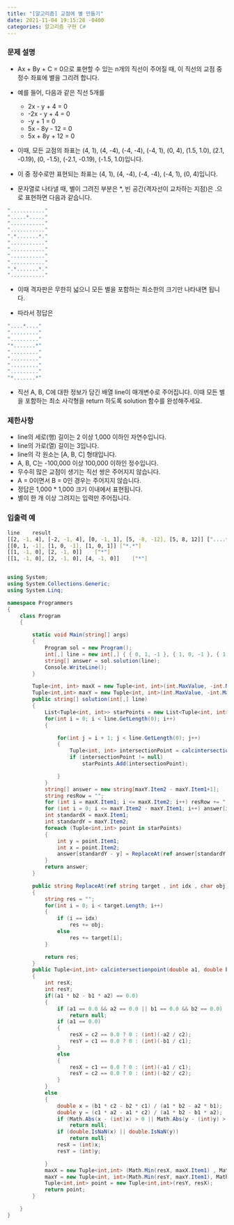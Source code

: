 ```yaml
---
title: "[알고리즘] 교점에 별 만들기"
date: 2021-11-04 19:15:28 -0400
categories: 알고리즘 구현 C#
---
```


### 문제 설명

- Ax + By + C = 0으로 표현할 수 있는 n개의 직선이 주어질 때, 이 직선의 교점 중 정수 좌표에 별을 그리려 합니다.

- 예를 들어, 다음과 같은 직선 5개를
  - 2x - y + 4 = 0
  - -2x - y + 4 = 0
  - -y + 1 = 0
  - 5x - 8y - 12 = 0
  - 5x + 8y + 12 = 0
- 이때, 모든 교점의 좌표는 (4, 1), (4, -4), (-4, -4), (-4, 1), (0, 4), (1.5, 1.0), (2.1, -0.19), (0, -1.5), (-2.1, -0.19), (-1.5, 1.0)입니다.
- 이 중 정수로만 표현되는 좌표는 (4, 1), (4, -4), (-4, -4), (-4, 1), (0, 4)입니다.

- 문자열로 나타낼 때, 별이 그려진 부분은 *, 빈 공간(격자선이 교차하는 지점)은 .으로 표현하면 다음과 같습니다.

```sh
"..........."  
".....*....."  
"..........."  
"..........."  
".*.......*."  
"..........."  
"..........."  
"..........."  
"..........."  
".*.......*."  
"..........."  
```

- 이때 격자판은 무한히 넓으니 모든 별을 포함하는 최소한의 크기만 나타내면 됩니다.

- 따라서 정답은

```sh
"....*...."  
"........."  
"........."  
"*.......*"  
"........."  
"........."  
"........."  
"........."  
"*.......*"  
```

- 직선 A, B, C에 대한 정보가 담긴 배열 line이 매개변수로 주어집니다. 이때 모든 별을 포함하는 최소 사각형을 return 하도록 solution 함수를 완성해주세요.

### 제한사항

- line의 세로(행) 길이는 2 이상 1,000 이하인 자연수입니다.
- line의 가로(열) 길이는 3입니다.
- line의 각 원소는 [A, B, C] 형태입니다.
- A, B, C는 -100,000 이상 100,000 이하인 정수입니다.
- 무수히 많은 교점이 생기는 직선 쌍은 주어지지 않습니다.
- A = 0이면서 B = 0인 경우는 주어지지 않습니다.
- 정답은 1,000 * 1,000 크기 이내에서 표현됩니다.
- 별이 한 개 이상 그려지는 입력만 주어집니다.

### 입출력 예

```sh
line	result
[[2, -1, 4], [-2, -1, 4], [0, -1, 1], [5, -8, -12], [5, 8, 12]]	["....*....", ".........", ".........", "*.......*", ".........", ".........", ".........", ".........", "*.......*"]
[[0, 1, -1], [1, 0, -1], [1, 0, 1]]	["*.*"]
[[1, -1, 0], [2, -1, 0]]	["*"]
[[1, -1, 0], [2, -1, 0], [4, -1, 0]]	["*"]
```


```csharp

using System;
using System.Collections.Generic;
using System.Linq;

namespace Programmers
{
    class Program
    {

        static void Main(string[] args)
        {
            Program sol = new Program();
            int[,] line = new int[,] { { 0, 1, -1 }, { 1, 0, -1 }, { 1, 0, 1 } };
            string[] answer = sol.solution(line);
            Console.WriteLine();
        }

        Tuple<int, int> maxX = new Tuple<int, int>(int.MaxValue, -int.MaxValue);
        Tuple<int,int> maxY = new Tuple<int, int>(int.MaxValue, -int.MaxValue);
        public string[] solution(int[,] line)
        {
            List<Tuple<int, int>> starPoints = new List<Tuple<int, int>>();
            for(int i = 0; i < line.GetLength(0); i++)
            {

                for(int j = i + 1; j < line.GetLength(0); j++)
                {
                    Tuple<int, int> intersectionPoint = calcintersectionpoint((double)line[i, 0], (double)line[i, 1], (double)line[i, 2], (double)line[j, 0], (double)line[j, 1], (double)line[j, 2]);
                    if (intersectionPoint != null)
                        starPoints.Add(intersectionPoint);

                }
            }
            string[] answer = new string[maxY.Item2 - maxY.Item1+1];
            string resRow = "";
            for (int i = maxX.Item1; i <= maxX.Item2; i++) resRow += ".";
            for (int i = 0; i <= maxY.Item2 - maxY.Item1; i++) answer[i] = resRow;
            int standardX = maxX.Item1;
            int standardY = maxY.Item2;
            foreach (Tuple<int,int> point in starPoints)
            {
                int y = point.Item1;
                int x = point.Item2;
                answer[standardY - y] = ReplaceAt(ref answer[standardY - y], x - standardX, '*');
            }
            return answer;
        }

        public string ReplaceAt(ref string target , int idx , char obj)
        {
            string res = "";
            for(int i = 0; i < target.Length; i++)
            {
                if (i == idx)
                    res += obj;
                else
                    res += target[i];
            }

            return res;
        }
        public Tuple<int,int> calcintersectionpoint(double a1, double b1 , double c1 , double a2 , double b2, double c2)
        {
            int resX;
            int resY;
            if((a1 * b2 - b1 * a2) == 0.0)
            {
                if (a1 == 0.0 && a2 == 0.0 || b1 == 0.0 && b2 == 0.0)
                    return null; 
                if (a1 == 0.0)
                {
                    resX = c2 == 0.0 ? 0 : (int)(-a2 / c2);
                    resY = c1 == 0.0 ? 0 : (int)(-b1 / c1);
                }
                else
                {
                    resX = c1 == 0.0 ? 0 : (int)(-a1 / c1);
                    resY = c2 == 0.0 ? 0 : (int)(-b2 / c2);
                }
            }
            else
            {
                double x = (b1 * c2 - b2 * c1) / (a1 * b2 - a2 * b1);
                double y = (c1 * a2 - a1 * c2) / (a1 * b2 - b1 * a2); 
                if (Math.Abs(x - (int)x) > 0 || Math.Abs(y - (int)y) > 0)
                    return null;
                if (double.IsNaN(x) || double.IsNaN(y))
                    return null;
                resX = (int)x;
                resY = (int)y;

            }
            maxX = new Tuple<int,int> (Math.Min(resX, maxX.Item1) , Math.Max(resX, maxX.Item2) );
            maxY = new Tuple<int, int>(Math.Min(resY, maxY.Item1), Math.Max(resY, maxY.Item2));
            Tuple<int,int> point = new Tuple<int,int>(resY, resX);
            return point;
        }

    }
}

```